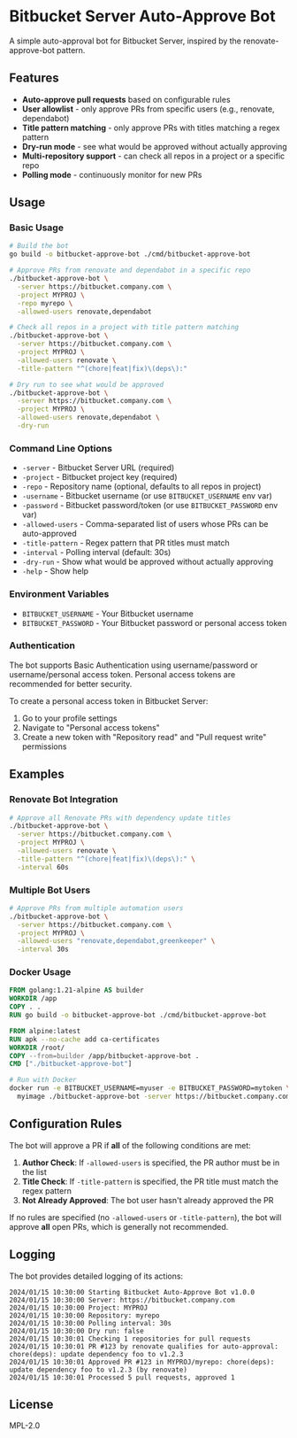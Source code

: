# Bitbucket Server Auto-Approve Bot

A simple auto-approval bot for Bitbucket Server, inspired by the renovate-approve-bot pattern.

## Features

- **Auto-approve pull requests** based on configurable rules
- **User allowlist** - only approve PRs from specific users (e.g., renovate, dependabot)
- **Title pattern matching** - only approve PRs with titles matching a regex pattern
- **Dry-run mode** - see what would be approved without actually approving
- **Multi-repository support** - can check all repos in a project or a specific repo
- **Polling mode** - continuously monitor for new PRs

## Usage

### Basic Usage

```bash
# Build the bot
go build -o bitbucket-approve-bot ./cmd/bitbucket-approve-bot

# Approve PRs from renovate and dependabot in a specific repo
./bitbucket-approve-bot \
  -server https://bitbucket.company.com \
  -project MYPROJ \
  -repo myrepo \
  -allowed-users renovate,dependabot

# Check all repos in a project with title pattern matching
./bitbucket-approve-bot \
  -server https://bitbucket.company.com \
  -project MYPROJ \
  -allowed-users renovate \
  -title-pattern "^(chore|feat|fix)\(deps\):"

# Dry run to see what would be approved
./bitbucket-approve-bot \
  -server https://bitbucket.company.com \
  -project MYPROJ \
  -allowed-users renovate,dependabot \
  -dry-run
```

### Command Line Options

- `-server` - Bitbucket Server URL (required)
- `-project` - Bitbucket project key (required)
- `-repo` - Repository name (optional, defaults to all repos in project)
- `-username` - Bitbucket username (or use `BITBUCKET_USERNAME` env var)
- `-password` - Bitbucket password/token (or use `BITBUCKET_PASSWORD` env var)
- `-allowed-users` - Comma-separated list of users whose PRs can be auto-approved
- `-title-pattern` - Regex pattern that PR titles must match
- `-interval` - Polling interval (default: 30s)
- `-dry-run` - Show what would be approved without actually approving
- `-help` - Show help

### Environment Variables

- `BITBUCKET_USERNAME` - Your Bitbucket username
- `BITBUCKET_PASSWORD` - Your Bitbucket password or personal access token

### Authentication

The bot supports Basic Authentication using username/password or username/personal access token. Personal access tokens are recommended for better security.

To create a personal access token in Bitbucket Server:
1. Go to your profile settings
2. Navigate to "Personal access tokens"
3. Create a new token with "Repository read" and "Pull request write" permissions

## Examples

### Renovate Bot Integration

```bash
# Approve all Renovate PRs with dependency update titles
./bitbucket-approve-bot \
  -server https://bitbucket.company.com \
  -project MYPROJ \
  -allowed-users renovate \
  -title-pattern "^(chore|feat|fix)\(deps\):" \
  -interval 60s
```

### Multiple Bot Users

```bash
# Approve PRs from multiple automation users
./bitbucket-approve-bot \
  -server https://bitbucket.company.com \
  -project MYPROJ \
  -allowed-users "renovate,dependabot,greenkeeper" \
  -interval 30s
```

### Docker Usage

```dockerfile
FROM golang:1.21-alpine AS builder
WORKDIR /app
COPY . .
RUN go build -o bitbucket-approve-bot ./cmd/bitbucket-approve-bot

FROM alpine:latest
RUN apk --no-cache add ca-certificates
WORKDIR /root/
COPY --from=builder /app/bitbucket-approve-bot .
CMD ["./bitbucket-approve-bot"]
```

```bash
# Run with Docker
docker run -e BITBUCKET_USERNAME=myuser -e BITBUCKET_PASSWORD=mytoken \
  myimage ./bitbucket-approve-bot -server https://bitbucket.company.com -project MYPROJ -allowed-users renovate
```

## Configuration Rules

The bot will approve a PR if **all** of the following conditions are met:

1. **Author Check**: If `-allowed-users` is specified, the PR author must be in the list
2. **Title Check**: If `-title-pattern` is specified, the PR title must match the regex pattern
3. **Not Already Approved**: The bot user hasn't already approved the PR

If no rules are specified (no `-allowed-users` or `-title-pattern`), the bot will approve **all** open PRs, which is generally not recommended.

## Logging

The bot provides detailed logging of its actions:

```
2024/01/15 10:30:00 Starting Bitbucket Auto-Approve Bot v1.0.0
2024/01/15 10:30:00 Server: https://bitbucket.company.com
2024/01/15 10:30:00 Project: MYPROJ
2024/01/15 10:30:00 Repository: myrepo
2024/01/15 10:30:00 Polling interval: 30s
2024/01/15 10:30:00 Dry run: false
2024/01/15 10:30:01 Checking 1 repositories for pull requests
2024/01/15 10:30:01 PR #123 by renovate qualifies for auto-approval: chore(deps): update dependency foo to v1.2.3
2024/01/15 10:30:01 Approved PR #123 in MYPROJ/myrepo: chore(deps): update dependency foo to v1.2.3 (by renovate)
2024/01/15 10:30:01 Processed 5 pull requests, approved 1
```

## License

MPL-2.0